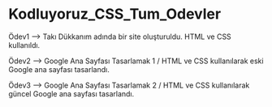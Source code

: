# Kodluyoruz_CSS_Tum_Odevler

Ödev1 --> Takı Dükkanım adında bir site oluşturuldu. HTML ve CSS kullanıldı.

Ödev2 --> Google Ana Sayfası Tasarlamak 1  / HTML ve CSS kullanılarak eski Google ana sayfası tasarlandı.

Ödev3 --> Google Ana Sayfası Tasarlamak 2  / HTML ve CSS kullanılarak güncel Google ana sayfası tasarlandı.
